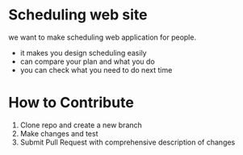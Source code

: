 # Scheduling web site
we want to make scheduling web application for people. 
- it makes you design scheduling easily 
- can compare your plan and what you do
- you can check what you need to do next time


# How to Contribute
1. Clone repo and create a new branch
2. Make changes and test
3. Submit Pull Request with comprehensive description of changes